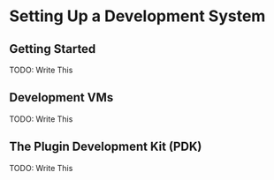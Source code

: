 # Setting Up a Development System

## Getting Started

TODO: Write This

## Development VMs

TODO: Write This

## The Plugin Development Kit (PDK)

TODO: Write This
